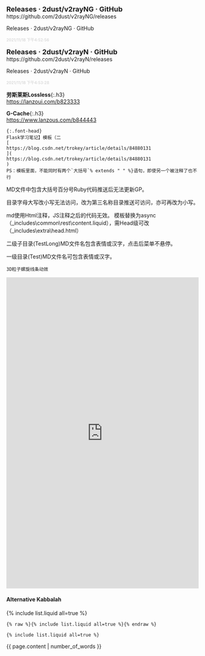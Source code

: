 ### 　
```tip
```

<p><font size="4"><b>
Releases · 2dust/v2rayNG · GitHub</b></font>
https://github.com/2dust/v2rayNG/releases

Releases · 2dust/v2rayNG · GitHub

<font size="1" style="color:#DCDCDC"><b>2021/11/18 下午4:52:56</b></font>

<p><font size="4"><b>
Releases · 2dust/v2rayN · GitHub</b></font>
https://github.com/2dust/v2rayN/releases

Releases · 2dust/v2rayN · GitHub

<font size="1" style="color:#DCDCDC"><b>2021/11/18 下午4:53:28</b></font>

**劳斯莱斯Lossless**{:.h3}<br>
https://lanzoui.com/b823333

**G-Cache**{:.h3}<br>
<https://www.lanzous.com/b844443>

```danger
{:.font-head}
Flask学习笔记】模板（二
[
https://blog.csdn.net/trokey/article/details/84880131
](
https://blog.csdn.net/trokey/article/details/84880131
)
PS：模板里面，不能同时有两个`大括号`% extends " " %}语句，即使另一个被注释了也不行
```

MD文件中包含大括号百分号Ruby代码推送后无法更新GP。

目录字母大写改小写无法访问，改为第三名称目录推送可访问，亦可再改为小写。

md使用Html注释，JS注释之后的代码无效。
模板替换为async（_includes\common\rest\content.liquid），需Head级可改（_includes\extra\head.html）

二级子目录(TestLong)MD文件名包含表情或汉字，点击后菜单不悬停。

一级目录(Test)MD文件名可包含表情或汉字。

```tip
3D粒子螺旋线条动效
```
<iframe width="100%" height="815px" id="iframe" src="https://www.17sucai.com/preview/1424582/2019-11-27/poc/index.html" frameborder="0"></iframe>

#### Alternative Kabbalah

{% include list.liquid all=true %}

```
{% raw %}{% include list.liquid all=true %}{% endraw %}

{% include list.liquid all=true %}
```

{{ page.content | number_of_words }}
